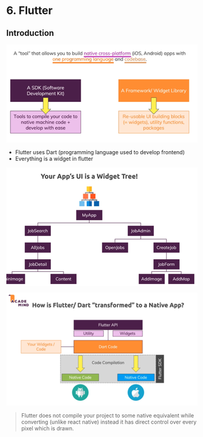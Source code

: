 # 6. Flutter

## Introduction

![](.gitbook/assets/image%20%2835%29.png)

* Flutter uses Dart \(programming language used to develop frontend\)
* Everything is a widget in flutter

![](.gitbook/assets/image%20%2831%29.png)

![](.gitbook/assets/image%20%2839%29.png)

> Flutter does not compile your project to some native equivalent while converting \(unlike react native\) instead it has direct control over every pixel which is drawn.



